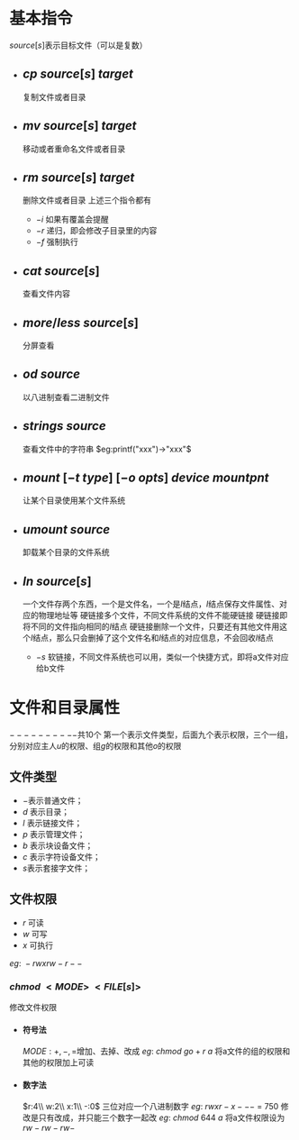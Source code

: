 # 基本指令
$source[s]$表示目标文件（可以是复数）
* ## $cp\ source[s]\ target$
    复制文件或者目录

* ## $mv\ source[s]\ target$
    移动或者重命名文件或者目录

* ## $rm\ source[s]\ target$
    删除文件或者目录
    上述三个指令都有
    * $-i$ 如果有覆盖会提醒
    * $-r$ 递归，即会修改子目录里的内容
    * $-f$ 强制执行

* ## $cat\ source[s]$
    查看文件内容

* ## $more/ less\ source[s]$
    分屏查看

* ## $od\ source$
    以八进制查看二进制文件

* ## $strings\ source$
    查看文件中的字符串
    $eg:printf("xxx")->"xxx"$

* ## $mount\ [-t\ type]\ [-o\ opts]\ device\ mountpnt$
    让某个目录使用某个文件系统

* ## $umount\ source$
    卸载某个目录的文件系统

* ## $ln\ source[s]$
    一个文件存两个东西，一个是文件名，一个是$I$结点，$I$结点保存文件属性、对应的物理地址等
    硬链接多个文件，不同文件系统的文件不能硬链接
    硬链接即将不同的文件指向相同的$I$结点
    硬链接删除一个文件，只要还有其他文件用这个$I$结点，那么只会删掉了这个文件名和$I$结点的对应信息，不会回收$I$结点
  * $-s$ 软链接，不同文件系统也可以用，类似一个快捷方式，即将a文件对应给b文件

# 文件和目录属性
$----------$共10个
第一个表示文件类型，后面九个表示权限，三个一组，分别对应主人$u$的权限、组$g$的权限和其他$o$的权限
## 文件类型
* $-$表示普通文件；
* $d$ 表示目录；
* $l$ 表示链接文件；
* $p$ 表示管理文件；
* $b$ 表示块设备文件；
* $c$ 表示字符设备文件；
* $s$表示套接字文件；

## 文件权限
* $r$ 可读
* $w$ 可写
* $x$ 可执行

$eg:\ -rwxrw-r--$

### $chmod\ <MODE>\ <FILE[s]>$
修改文件权限

* #### 符号法
    $MODE:+,-,=$增加、去掉、改成
$eg:\ chmod\ go+r\ a$
将a文件的组的权限和其他的权限加上可读

* #### 数字法
    $r:4\\ w:2\\ x:1\\ -:0$
三位对应一个八进制数字
$eg:\ rwxr-x---\ =\ 750$
修改是只有改成，并只能三个数字一起改
$eg:\ chmod\ 644\ a$
将a文件权限设为$rw-rw-rw-$